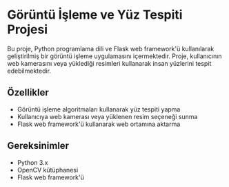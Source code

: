 # Görüntü İşleme ve Yüz Tespiti Projesi

Bu proje, Python programlama dili ve Flask web framework'ü kullanılarak geliştirilmiş bir görüntü işleme uygulamasını içermektedir. Proje, kullanıcının web kamerasını veya yüklediği resimleri kullanarak insan yüzlerini tespit edebilmektedir.

## Özellikler

- Görüntü işleme algoritmaları kullanarak yüz tespiti yapma
- Kullanıcıya web kamerası veya yüklenen resim seçeneği sunma
- Flask web framework'ü kullanarak web ortamına aktarma


## Gereksinimler

- Python 3.x
- OpenCV kütüphanesi
- Flask web framework'ü

